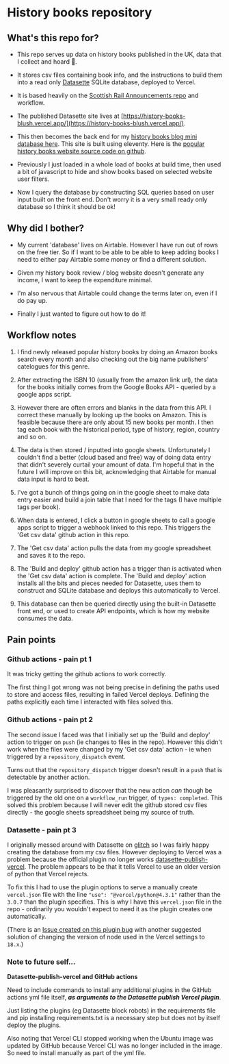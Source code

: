 # History books repository

## What's this repo for?

- This repo serves up data on history books published in the UK, data that I collect and hoard 🙂.

- It stores csv files containing book info, and the instructions to build them into a read only [Datasette](https://datasette.io/) SQLite database, deployed to Vercel.

- It is based heavily on the [Scottish Rail Announcements repo](https://github.com/simonw/scotrail-datasette) and workflow.

- The published Datasette site lives at [https://history-books-blush.vercel.app/](https://history-books-blush.vercel.app/).

- This then becomes the back end for my [history books blog mini database here](https://popularhistorybooks.com/allbooks/). This site is built using eleventy. Here is the [popular history books website source code on github](https://github.com/aewshopping/ssg-deploy-test).

- Previously I just loaded in a whole load of books at build time, then used a bit of javascript to hide and show books based on selected website user filters.

- Now I query the database by constructing SQL queries based on user input built on the front end. Don't worry it is a very small ready only database so I think it should be ok!

## Why did I bother?

- My current 'database' lives on Airtable. However I have run out of rows on the free tier. So if I want to be able to be able to keep adding books I need to either pay Airtable some money or find a different solution.

- Given my history book review / blog website doesn't generate any income, I want to keep the expenditure minimal.

- I'm also nervous that Airtable could change the terms later on, even if I do pay up.

- Finally I just wanted to figure out how to do it!

## Workflow notes

1. I find newly released popular history books by doing an Amazon books search every month and also checking out the big name publishers' catelogues for this genre.

2. After extracting the ISBN 10 (usually from the amazon link url), the data for the books initially comes from the Google Books API - queried by a google apps script.

3. However there are often errors and blanks in the data from this API. I correct these manually by looking up the books on Amazon. This is feasible because there are only about 15 new books per month. I then tag each book with the historical period, type of history, region, country and so on.

4. The data is then stored / inputted into google sheets. Unfortunately I couldn't find a better (cloud based and free) way of doing data entry that didn't severely curtail your amount of data. I'm hopeful that in the future I will improve on this bit, acknowledging that Airtable for manual data input is hard to beat.

5. I've got a bunch of things going on in the google sheet to make data entry easier and build a join table that I need for the tags (I have multiple tags per book).

6. When data is entered, I click a button in google sheets to call a google apps script to trigger a webhook linked to this repo. This triggers the 'Get csv data' github action in this repo.

7. The 'Get csv data' action pulls the data from my google spreadsheet and saves it to the repo.

8. The 'Build and deploy' github action has a trigger than is activated when the 'Get csv data' action is complete. The 'Build and deploy' action installs all the bits and pieces needed for Datasette, uses them to construct and SQLite database and deploys this automatically to Vercel.

9. This database can then be queried directly using the built-in Datasette front end, or used to create API endpoints, which is how my website consumes the data.

## Pain points

### Github actions - pain pt 1

It was tricky getting the github actions to work correctly.

The first thing I got wrong was not being precise in defining the paths used to store and access files, resulting in failed Vercel deploys. Defining the paths explicitly each time I interacted with files solved this.

### Github actions - pain pt 2

The second issue I faced was that I initially set up the 'Build and deploy' action to trigger on `push` (ie changes to files in the repo). However this didn't work when the files were changed by my 'Get csv data' action - ie when triggered by a `repository_dispatch` event.

Turns out that the `repository_dispatch` trigger doesn't result in a `push` that is detectable by another action.

I was pleasantly surprised to discover that the new action _can_ though be triggered by the old one on a `workflow_run` trigger, of `types: completed`. This solved this problem because I will never edit the github stored csv files directly - the google sheets spreadsheet being my source of truth.

### Datasette - pain pt 3

I originally messed around with Datasette on [glitch](https://glitch.com/) so I was fairly happy creating the database from my csv files. However deploying to Vercel was a problem because the official plugin no longer works [datasette-publish-vercel](https://datasette.io/plugins/datasette-publish-vercel). The problem appears to be that it tells Vercel to use an older version of python that Vercel rejects.

To fix this I had to use the plugin options to serve a manually create `vercel.json` file with the line `"use": "@vercel/python@4.3.1"` rather than the `3.0.7` than the plugin specifies. This is why I have this `vercel.json` file in the repo - ordinarily you wouldn't expect to need it as the plugin creates one automatically.

(There is an [Issue created on this plugin bug](https://github.com/simonw/datasette-publish-vercel/issues/67) with another suggested solution of changing the version of node used in the Vercel settings to `18.x`.)

### Note to future self...

__Datasette-publish-vercel and GitHub actions__

Need to include commands to install any additional plugins in the GitHub actions yml file itself, ___as arguments to the Datasette publish Vercel plugin___.

Just listing the plugins (eg Datasette block robots) in the requirements file and pip installing requirements.txt is a necessary step but does not by itself deploy the plugins.

Also noting that Vercel CLI stopped working when the Ubuntu image was updated by GitHub because Vercel CLI was no longer included in the image. So need to install manually as part of the yml file.
